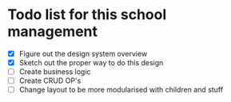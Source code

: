 # Todo list for this school management

- [x] Figure out the design system overview
- [x] Sketch out the proper way to do this design
- [ ] Create business logic
- [ ] Create CRUD OP's
- [ ] Change layout to be more modularised with children and stuff